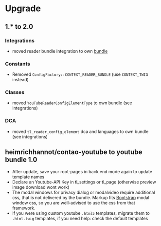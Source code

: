# Upgrade

## 1.* to 2.0

### Integrations
* moved reader bundle integration to own [bundle](https://github.com/heimrichhannot/contao-youtube-reader-bundle) 

### Constants
* Removed `ConfigFactory::CONTEXT_READER_BUNDLE` (use `CONTEXT_TWIG` instead)

### Classes
* moved `YouTubeReaderConfigElementType` to own bundle (see Integrations)

### DCA
* moved `tl_reader_config_element` dca and languages to own bundle (see integrations)

## heimrichhannot/contao-youtube to youtube bundle 1.0

- After update, save your root-pages in back end mode again to update template names
- Declare an Youtube-API Key in tl_settings or tl_page (otherwise preview image download wont work)
- The modal windows for privacy dialog or modalvideo require additional css, that is not delivered by the bundle. Markup fits [Bootstrap](http://getbootstrap.com/) modal window css, so you are well-advised to use the css from that framework.
- If you were using custom youtube `.html5` templates, migrate them to `.html.twig` templates, if you need help: check the default templates

